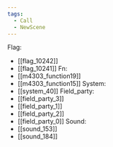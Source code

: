 ```yaml
---
tags:
  - Call
  - NewScene
---
```

Flag:
- [[flag_10242]]
- [[flag_10241]]
Fn:
- [[m4303_function19]]
- [[m4303_function15]]
System:
- [[system_40]]
Field_party:
- [[field_party_3]]
- [[field_party_1]]
- [[field_party_2]]
- [[field_party_0]]
Sound:
- [[sound_153]]
- [[sound_184]]
